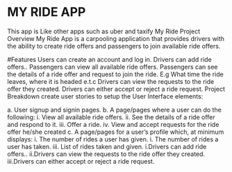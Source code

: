 # MY RIDE APP
 This app is Like other apps such as uber and taxify
 My Ride
Project Overview
My Ride App is a carpooling application that provides drivers with the ability to create ride offers and passengers to join available ride offers.

#Features
Users can create an account and log in.
Drivers can add ride offers..
Passengers can view all available ride offers.
Passengers can see the details of a ride offer and request to join the ride. E.g What time the ride leaves, where it is headed e.t.c
Drivers can view the requests to the ride offer they created.
Drivers can either accept or reject a ride request.
Project Breakdown
create user stories to setup the User Interface elements:

a. User signup and signin pages.
b. A page/pages where a user can do the following: 
i. View all available ride offers.
ii. See the details of a ride offer and respond to it.
iii. Offer a ride.
iv. View and accept requests for the ride offer he/she created
c. A page/pages for a user’s profile which, at minimum displays:
i. The number of rides a user has given. 
i. The number of rides a user has taken.
iii. List of rides taken and given.
i.Drivers can add ride offers..
ii.Drivers can view the requests to the ride offer they created.
iii.Drivers can either accept or reject a ride request.
